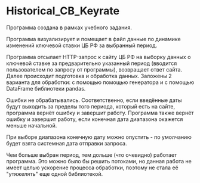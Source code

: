 # Historical_CB_Keyrate

Программа создана в рамках учебного задания.

Программа визуализирует и помещает в файл данные по динамике изменений ключевой ставки ЦБ РФ за выбранный период.

Программа отсылает HTTP-запрос к сайту ЦБ РФ на выборку данных о ключевой ставке за предварительно указанный период (вводится пользователем по запросу от программы), возвращает ответ сайта. Далее происходит подготовка и обработка данных. Заложены 2 варианта для обработки: с помощью помощью генератора и с помощью DataFrame библиотеки pandas.

Ошибки не обрабатывались. Соответственно, если введённые даты будут выходить за пределы того периода, который есть на сайте, программа вернёт ошибку и завершит работу. Программа также вернёт ошибку и завершит работу, если конечная дата диапазона окажется меньше начальной.

При выборе диапазона конечную дату можно опустить - по умолчанию будет взята системная дата отправки запроса.

Чем больше выбран период, тем дольше (что очевидно) работает программа. Это можно было бы решить потоками, но данная работа не имеет целью ускорение процесса обработки, поэтому не стала её "утяжелять" еще одной библиотекой.
